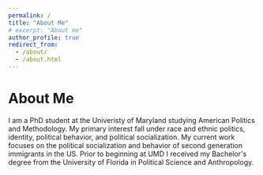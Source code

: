 ```yaml
---
permalink: /
title: "About Me"
# excerpt: "About me"
author_profile: true
redirect_from: 
  - /about/
  - /about.html
---
```



About Me
======
I am a PhD student at the Univeristy of Maryland studying American Politics and Methodology. My primary interest fall under race and ethnic politics, identity, political behavior, and political socialization. My current work focuses on the political socialization and behavior of second generation immigrants in the US. Prior to beginning at UMD I received my Bachelor's degree from the University of Florida in Political Science and Anthropology. 
